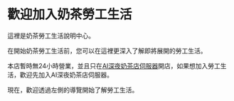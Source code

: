 # 歡迎加入奶茶勞工生活

這裡是奶茶勞工生活說明中心。

在開始奶茶勞工生活前，您可以在這裡更深入了解即將展開的勞工生活。

本店暫時無24小時營業，並且只在[AI深夜奶茶店伺服器](https://chocochocococo.github.io/ai-milktea-wiki/)開店，如果想加入勞工生活，歡迎先加入AI深夜奶茶店伺服器。

現在，歡迎透過左側的導覽開始了解勞工生活。